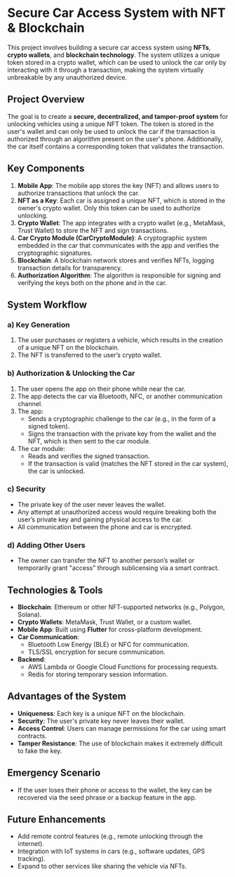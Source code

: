 # Secure Car Access System with NFT & Blockchain

This project involves building a secure car access system using **NFTs**, **crypto wallets**, and **blockchain technology**. The system utilizes a unique token stored in a crypto wallet, which can be used to unlock the car only by interacting with it through a transaction, making the system virtually unbreakable by any unauthorized device.

## Project Overview

The goal is to create a **secure, decentralized, and tamper-proof system** for unlocking vehicles using a unique NFT token. The token is stored in the user's wallet and can only be used to unlock the car if the transaction is authorized through an algorithm present on the user's phone. Additionally, the car itself contains a corresponding token that validates the transaction.

## Key Components

1. **Mobile App**: The mobile app stores the key (NFT) and allows users to authorize transactions that unlock the car.
2. **NFT as a Key**: Each car is assigned a unique NFT, which is stored in the owner's crypto wallet. Only this token can be used to authorize unlocking.
3. **Crypto Wallet**: The app integrates with a crypto wallet (e.g., MetaMask, Trust Wallet) to store the NFT and sign transactions.
4. **Car Crypto Module (CarCryptoModule)**: A cryptographic system embedded in the car that communicates with the app and verifies the cryptographic signatures.
5. **Blockchain**: A blockchain network stores and verifies NFTs, logging transaction details for transparency.
6. **Authorization Algorithm**: The algorithm is responsible for signing and verifying the keys both on the phone and in the car.

## System Workflow

### a) **Key Generation**

1. The user purchases or registers a vehicle, which results in the creation of a unique NFT on the blockchain.
2. The NFT is transferred to the user’s crypto wallet.

### b) **Authorization & Unlocking the Car**

1. The user opens the app on their phone while near the car.
2. The app detects the car via Bluetooth, NFC, or another communication channel.
3. The app:
   - Sends a cryptographic challenge to the car (e.g., in the form of a signed token).
   - Signs the transaction with the private key from the wallet and the NFT, which is then sent to the car module.
4. The car module:
   - Reads and verifies the signed transaction.
   - If the transaction is valid (matches the NFT stored in the car system), the car is unlocked.

### c) **Security**

- The private key of the user never leaves the wallet.
- Any attempt at unauthorized access would require breaking both the user’s private key and gaining physical access to the car.
- All communication between the phone and car is encrypted.

### d) **Adding Other Users**

- The owner can transfer the NFT to another person’s wallet or temporarily grant "access" through sublicensing via a smart contract.

## Technologies & Tools

- **Blockchain**: Ethereum or other NFT-supported networks (e.g., Polygon, Solana).
- **Crypto Wallets**: MetaMask, Trust Wallet, or a custom wallet.
- **Mobile App**: Built using **Flutter** for cross-platform development.
- **Car Communication**:
  - Bluetooth Low Energy (BLE) or NFC for communication.
  - TLS/SSL encryption for secure communication.
- **Backend**:
  - AWS Lambda or Google Cloud Functions for processing requests.
  - Redis for storing temporary session information.

## Advantages of the System

- **Uniqueness**: Each key is a unique NFT on the blockchain.
- **Security**: The user's private key never leaves their wallet.
- **Access Control**: Users can manage permissions for the car using smart contracts.
- **Tamper Resistance**: The use of blockchain makes it extremely difficult to fake the key.

## Emergency Scenario

- If the user loses their phone or access to the wallet, the key can be recovered via the seed phrase or a backup feature in the app.

## Future Enhancements

- Add remote control features (e.g., remote unlocking through the internet).
- Integration with IoT systems in cars (e.g., software updates, GPS tracking).
- Expand to other services like sharing the vehicle via NFTs.

